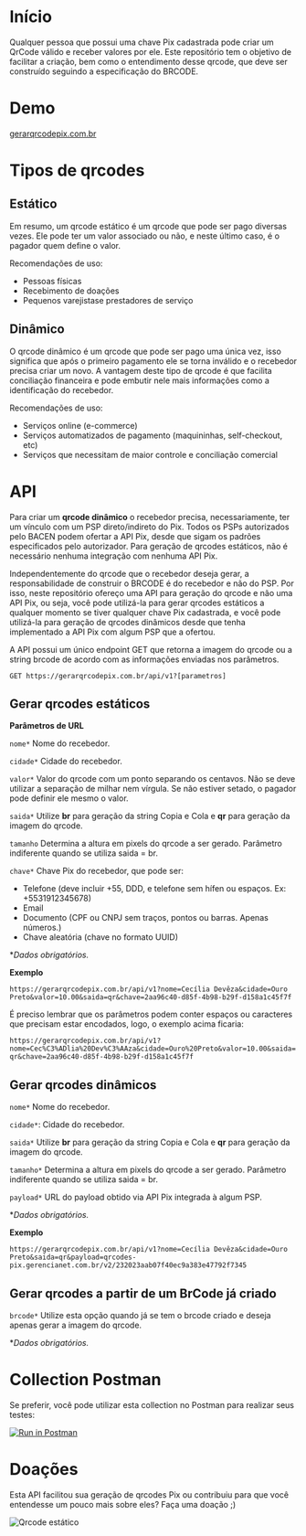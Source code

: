 # Início

Qualquer pessoa que possui uma chave Pix cadastrada pode criar um QrCode válido e receber valores por ele.
Este repositório tem o objetivo de facilitar a criação, bem como o entendimento desse qrcode, que deve ser construído seguindo a especificação do BRCODE.

# Demo

[gerarqrcodepix.com.br](http://gerarqrcodepix.com.br)

# Tipos de qrcodes 

## Estático

Em resumo, um qrcode estático é um qrcode que pode ser pago diversas vezes. Ele pode ter um valor associado ou não, e neste último caso, é o pagador quem define o valor.

Recomendações de uso:

- Pessoas físicas
- Recebimento de doações
- Pequenos varejistase prestadores de serviço

## Dinâmico

O qrcode dinâmico é um qrcode que pode ser pago uma única vez, isso significa que após o primeiro pagamento ele se torna inválido e o recebedor precisa criar um novo. A vantagem deste tipo de qrcode é que facilita conciliação financeira e pode embutir nele mais informações como a identificação do recebedor.

Recomendações de uso:

- Serviços online (e-commerce)
- Serviços automatizados de pagamento (maquininhas, self-checkout, etc)
- Serviços que necessitam de maior controle e conciliação comercial

# API

Para criar um **qrcode dinâmico** o recebedor precisa, necessariamente, ter um vínculo com um PSP direto/indireto do Pix. Todos os PSPs autorizados pelo BACEN podem ofertar a API Pix, desde que sigam os padrões especificados pelo autorizador. Para geração de qrcodes estáticos, não é necessário nenhuma integração com nenhuma API Pix.

Independentemente do qrcode que o recebedor deseja gerar, a responsabilidade de construir o BRCODE é do recebedor e não do PSP. Por isso, neste repositório ofereço uma API para geração do qrcode e não uma API Pix, ou seja, você pode utilizá-la para gerar qrcodes estáticos a qualquer momento se tiver qualquer chave Pix cadastrada, e você pode utilizá-la para geração de qrcodes dinâmicos desde que tenha implementado a API Pix com algum PSP que a ofertou.

A API possui um único endpoint GET que retorna a imagem do qrcode ou a string brcode de acordo com as informações enviadas nos parâmetros.

```
GET https://gerarqrcodepix.com.br/api/v1?[parametros]
```

## Gerar qrcodes estáticos

**Parâmetros de URL**

`nome*` Nome do recebedor.

`cidade*` Cidade do recebedor.

`valor*` Valor do qrcode com um ponto separando os centavos. Não se deve utilizar a separação de milhar nem vírgula. Se não estiver setado, o pagador pode definir ele mesmo o valor.

`saida*` Utilize **br** para geração da string Copia e Cola e **qr** para geração da imagem do qrcode.

`tamanho` Determina a altura em pixels do qrcode a ser gerado. Parâmetro indiferente quando se utiliza saida = br.

`chave*` Chave Pix do recebedor, que pode ser:
  - Telefone (deve incluir +55, DDD, e telefone sem hífen ou espaços. Ex: +5531912345678)
  - Email
  - Documento (CPF ou CNPJ sem traços, pontos ou barras. Apenas números.)
  - Chave aleatória (chave no formato UUID)
  
\**Dados obrigatórios.*
  
**Exemplo**

`https://gerarqrcodepix.com.br/api/v1?nome=Cecília Devêza&cidade=Ouro Preto&valor=10.00&saida=qr&chave=2aa96c40-d85f-4b98-b29f-d158a1c45f7f`

É preciso lembrar que os parâmetros podem conter espaços ou caracteres que precisam estar encodados, logo, o exemplo acima ficaria:

`https://gerarqrcodepix.com.br/api/v1?nome=Cec%C3%ADlia%20Dev%C3%AAza&cidade=Ouro%20Preto&valor=10.00&saida=qr&chave=2aa96c40-d85f-4b98-b29f-d158a1c45f7f`

## Gerar qrcodes dinâmicos

`nome*` Nome do recebedor.

`cidade*`: Cidade do recebedor.

`saida*` Utilize **br** para geração da string Copia e Cola e **qr** para geração da imagem do qrcode.

`tamanho*` Determina a altura em pixels do qrcode a ser gerado. Parâmetro indiferente quando se utiliza saida = br.

`payload*` URL do payload obtido via API Pix integrada à algum PSP.

\**Dados obrigatórios.*

**Exemplo**

`https://gerarqrcodepix.com.br/api/v1?nome=Cecília Devêza&cidade=Ouro Preto&saida=qr&payload=qrcodes-pix.gerencianet.com.br/v2/232023aab07f40ec9a383e47792f7345`

## Gerar qrcodes a partir de um BrCode já criado

`brcode*` Utilize esta opção quando já se tem o brcode criado e deseja apenas gerar a imagem do qrcode.

\**Dados obrigatórios.*

# Collection Postman

Se preferir, você pode utilizar esta collection no Postman para realizar seus testes:

[![Run in Postman](https://run.pstmn.io/button.svg)](https://app.getpostman.com/run-collection/98e73bcb5782024ca150)

# Doações

Esta API facilitou sua geração de qrcodes Pix ou contribuiu para que você entendesse um pouco mais sobre eles?
Faça uma doação ;)

![Qrcode estático](https://gerarqrcodepix.com.br/api/v1?nome=Cec%C3%ADlia%20Dev%C3%AAza&cidade=Ouro%20Preto&tamanho=256&saida=qr&chave=2aa96c40-d85f-4b98-b29f-d158a1c45f7f)


